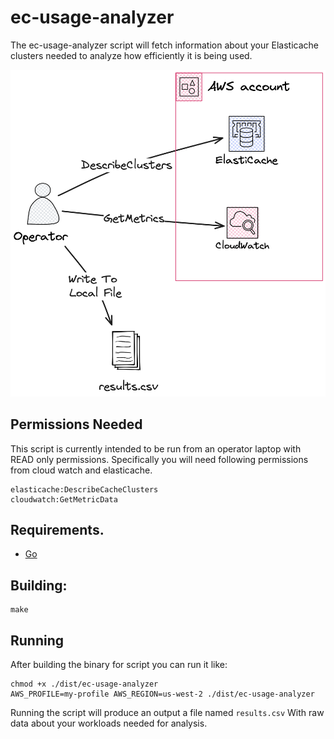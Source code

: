 # ec-usage-analyzer

The ec-usage-analyzer script will fetch information about your Elasticache clusters needed to analyze how efficiently it
is being used.

![Usage Diagram](./docs/imgs/ec-usage-analyzer.png)

## Permissions Needed

This script is currently intended to be run from an operator laptop with READ only permissions.
Specifically you will need following permissions from cloud watch and elasticache.

```
elasticache:DescribeCacheClusters
cloudwatch:GetMetricData
```

## Requirements.

- [Go](https://go.dev/dl/)

## Building:

```console
make
```

## Running

After building the binary for script you can run it like:

```console
chmod +x ./dist/ec-usage-analyzer
AWS_PROFILE=my-profile AWS_REGION=us-west-2 ./dist/ec-usage-analyzer
```

Running the script will produce an output a file named `results.csv` With raw data about your workloads needed for
analysis.
